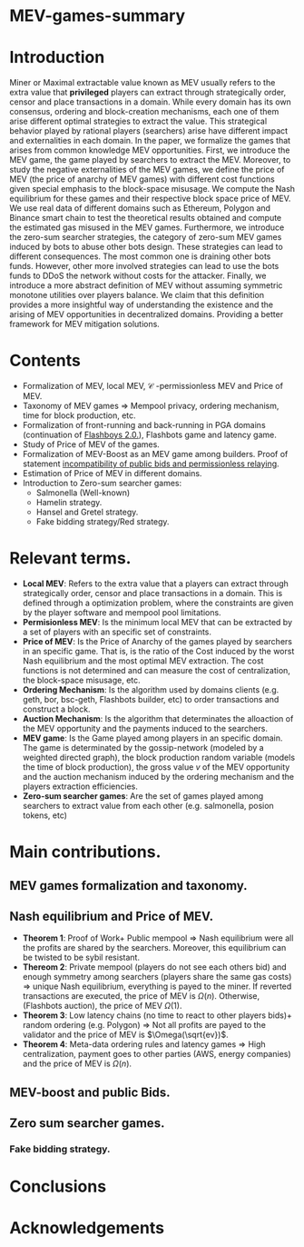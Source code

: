 # MEV-games-summary

# Introduction

Miner or Maximal extractable value known as MEV usually refers to the extra value that **privileged** players can extract through strategically order, censor and place transactions in a domain. While every domain has its own consensus, ordering and block-creation mechanisms, each one of them arise different optimal strategies to extract the value. This strategical behavior played by rational players (searchers) arise have different impact and externalities in each domain. In the paper, we formalize the games that arises from common knowledge MEV opportunities. First, we introduce the MEV game, the game played by searchers to extract the MEV. Moreover, to study the negative externalities of the MEV games, we define the price of MEV (the price of anarchy of MEV games) with different cost functions given special emphasis to the block-space misusage. We compute the Nash equilibrium for these games and their respective block space price of MEV. We use real data of different domains such as Ethereum, Polygon and Binance smart chain to test the theoretical results obtained and compute the estimated gas misused in the MEV games. Furthermore, we introduce the zero-sum searcher strategies, the category of zero-sum MEV games induced by bots to abuse other bots design. These strategies can lead to different consequences. The most common one is draining other bots funds. However, other more involved strategies can lead to use the bots funds to DDoS the network without costs for the attacker. Finally, we introduce a more abstract definition of MEV without assuming symmetric monotone utilities over players balance. We claim that this definition provides a more insightful way of understanding the existence and the arising of MEV opportunities in decentralized domains. Providing a better framework for MEV mitigation solutions.

# Contents

- Formalization of MEV, local MEV, $\mathcal C$ -permissionless MEV and Price of MEV.
- Taxonomy of MEV games => Mempool privacy, ordering mechanism, time for block production, etc.
- Formalization of front-running and back-running in PGA domains (continuation of [Flashboys 2.0.](https://arxiv.org/abs/1904.05234)), Flashbots game and latency game.
- Study of Price of MEV of the games.
- Formalization of MEV-Boost as an MEV game among builders. Proof of statement [incompatibility of public bids and permissionless relaying](https://github.com/flashbots/mev-boost/issues/231).
- Estimation of Price of MEV in different domains.
- Introduction to Zero-sum searcher games:
  - Salmonella (Well-known)
  - Hamelin strategy.
  - Hansel and Gretel strategy.
  - Fake bidding strategy/Red strategy.
  
  
 # Relevant terms.
 
   - **Local MEV**: Refers to the extra value that a players can extract through strategically order, censor and place transactions in a domain. This is defined through a optimization problem, where the constraints are given by the player software and mempool pool limitations.
 - **Permisionless MEV**: Is the minimum local MEV that can be extracted by a set of players with an specific set of constraints.
 - **Price of MEV**: Is the Price of Anarchy of the games played by searchers in an specific game. That is, is the ratio of the Cost induced by the worst Nash equilibrium and the most optimal MEV extraction. The cost functions is not determined and can measure the cost of centralization, the block-space misusage, etc.
 - **Ordering Mechanism**: Is the algorithm used by domains clients (e.g. geth, bor, bsc-geth, Flashbots builder, etc) to order transactions and construct a block.
  - **Auction Mechanism**: Is the algorithm that determinates the alloaction of the MEV opportunity and the payments induced to the searchers.
 - **MEV game**: Is the Game played among players in an specific domain. The game is determinated by the gossip-network (modeled by a weighted directed graph), the block production random variable (models the time of block production), the gross value $v$ of the MEV opportunity and the auction mechanism induced by the ordering mechanism and the players extraction efficiencies.
 - **Zero-sum searcher games**: Are the set of games played among searchers to extract value from each other (e.g. salmonella, posion tokens, etc)
 # Main contributions.
 
 ## MEV games formalization and taxonomy.
 
 ## Nash equilibrium and Price of MEV.
 
- **Theorem 1**: Proof of Work+ Public mempool $\Rightarrow$ Nash equilibrium were all the profits are shared by the searchers. Moreover, this equilibrium can be twisted to be sybil resistant.
- **Thereom 2**: Private mempool (players do not see each others bid) and enough symmetry among searchers (players share the same gas costs) $\Rightarrow$ unique Nash equilibrium, everything is payed to the miner. If reverted transactions are executed, the price of MEV is $\Omega(n)$. Otherwise, (Flashbots auction), the price of MEV $\Omega(1)$.
- **Theorem 3**: Low latency chains (no time to react to other players bids)+ random ordering (e.g. Polygon) $\Rightarrow$ Not all profits are payed to the validator and the price of MEV is $\Omega(\sqrt{ev})$.
- **Theorem 4**: Meta-data ordering rules and latency games $\Rightarrow$ High centralization, payment goes to other parties (AWS, energy companies) and the price of MEV is $\Omega(n)$.
 
 
 ## MEV-boost and public Bids.
 
 ## Zero sum searcher games.
 
 ### Fake bidding strategy.
 
 
 # Conclusions
 
 # Acknowledgements
 
